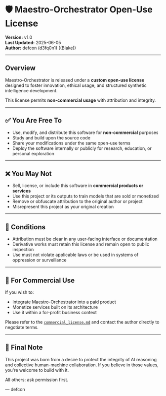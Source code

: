 
# 🛡️ Maestro-Orchestrator Open-Use License

**Version:** v1.0  
**Last Updated:** 2025-06-05  
**Author:** defcon (d3fq0n1) ((Blake))

---

## Overview

Maestro-Orchestrator is released under a **custom open-use license** designed to foster innovation, ethical usage, and structured synthetic intelligence development.

This license permits **non-commercial usage** with attribution and integrity.

---

## ✅ You Are Free To

- Use, modify, and distribute this software for **non-commercial** purposes
- Study and build upon the source code
- Share your modifications under the same open-use terms
- Deploy the software internally or publicly for research, education, or personal exploration

---

## ❌ You May Not

- Sell, license, or include this software in **commercial products or services**
- Use this project or its outputs to train models that are sold or monetized
- Remove or obfuscate attribution to the original author or project
- Misrepresent this project as your original creation

---

## 🔁 Conditions

- Attribution must be clear in any user-facing interface or documentation
- Derivative works must retain this license and remain open to public inspection
- Use must not violate applicable laws or be used in systems of oppression or surveillance

---

## 💼 For Commercial Use

If you wish to:

- Integrate Maestro-Orchestrator into a paid product
- Monetize services built on its architecture
- Use it within a for-profit business context

Please refer to the [`commercial_license.md`](./commercial_license.md) and contact the author directly to negotiate terms.

---

## 💬 Final Note

This project was born from a desire to protect the integrity of AI reasoning and collective human-machine collaboration. If you believe in those values, you're welcome to build with it.

All others: ask permission first.

— defcon
